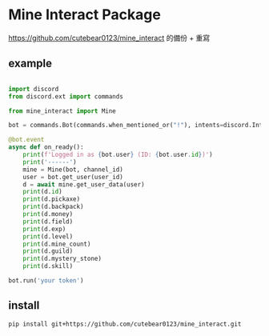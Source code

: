# Mine Interact Package

https://github.com/cutebear0123/mine_interact 的備份 + 重寫


## example
```py

import discord
from discord.ext import commands

from mine_interact import Mine

bot = commands.Bot(commands.when_mentioned_or("!"), intents=discord.Intents.all())

@bot.event
async def on_ready():
    print(f'Logged in as {bot.user} (ID: {bot.user.id})')
    print('------')
    mine = Mine(bot, channel_id)
    user = bot.get_user(user_id)
    d = await mine.get_user_data(user)
    print(d.id)
    print(d.pickaxe)
    print(d.backpack)
    print(d.money)
    print(d.field)
    print(d.exp)
    print(d.level)
    print(d.mine_count)
    print(d.guild)
    print(d.mystery_stone)
    print(d.skill)

bot.run('your token')

```
## install
```sh
pip install git+https://github.com/cutebear0123/mine_interact.git
```
